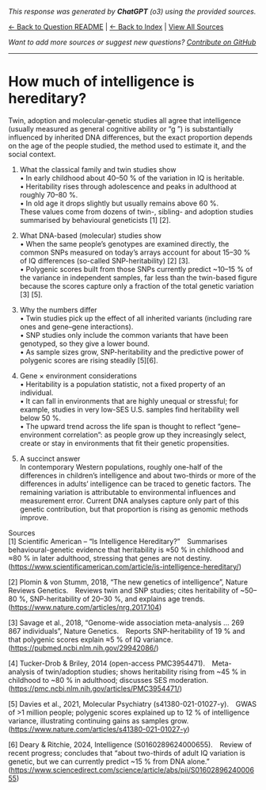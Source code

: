 <!-- 
Generated by: chatgpt
Model: o3
Prompt type: sources
Generated at: 2025-06-12T22:50:35.438287
-->

*This response was generated by **ChatGPT** (o3) using the provided sources.*

[← Back to Question README](README.md) | [← Back to Index](../README.md) | [View All Sources](../allsources.md)

*Want to add more sources or suggest new questions? [Contribute on GitHub](https://github.com/justinwest/SuggestedSources)*

---

# How much of intelligence is hereditary?

Twin, adoption and molecular‐genetic studies all agree that intelligence (usually measured as general cognitive ability or “g ”) is substantially influenced by inherited DNA differences, but the exact proportion depends on the age of the people studied, the method used to estimate it, and the social context.

1. What the classical family and twin studies show  
   • In early childhood about 40–50 % of the variation in IQ is heritable.  
   • Heritability rises through adolescence and peaks in adulthood at roughly 70–80 %.  
   • In old age it drops slightly but usually remains above 60 %.  
   These values come from dozens of twin-, sibling- and adoption studies summarised by behavioural geneticists [1] [2].

2. What DNA-based (molecular) studies show  
   • When the same people’s genotypes are examined directly, the common SNPs measured on today’s arrays account for about 15–30 % of IQ differences (so-called SNP-heritability) [2] [3].  
   • Polygenic scores built from those SNPs currently predict ~10–15 % of the variance in independent samples, far less than the twin-based figure because the scores capture only a fraction of the total genetic variation [3] [5].

3. Why the numbers differ  
   • Twin studies pick up the effect of all inherited variants (including rare ones and gene–gene interactions).  
   • SNP studies only include the common variants that have been genotyped, so they give a lower bound.  
   • As sample sizes grow, SNP-heritability and the predictive power of polygenic scores are rising steadily [5][6].

4. Gene × environment considerations  
   • Heritability is a population statistic, not a fixed property of an individual.  
   • It can fall in environments that are highly unequal or stressful; for example, studies in very low-SES U.S. samples find heritability well below 50 %.  
   • The upward trend across the life span is thought to reflect “gene–environment correlation”: as people grow up they increasingly select, create or stay in environments that fit their genetic propensities.

5. A succinct answer  
   In contemporary Western populations, roughly one-half of the differences in children’s intelligence and about two-thirds or more of the differences in adults’ intelligence can be traced to genetic factors. The remaining variation is attributable to environmental influences and measurement error. Current DNA analyses capture only part of this genetic contribution, but that proportion is rising as genomic methods improve.

Sources  
[1] Scientific American – “Is Intelligence Hereditary?” Summarises behavioural-genetic evidence that heritability is ≈50 % in childhood and ≈80 % in later adulthood, stressing that genes are not destiny. (https://www.scientificamerican.com/article/is-intelligence-hereditary/)  

[2] Plomin & von Stumm, 2018, “The new genetics of intelligence”, Nature Reviews Genetics. Reviews twin and SNP studies; cites heritability of ~50–80 %, SNP-heritability of 20–30 %, and explains age trends. (https://www.nature.com/articles/nrg.2017.104)  

[3] Savage et al., 2018, “Genome-wide association meta-analysis … 269 867 individuals”, Nature Genetics. Reports SNP-heritability of 19 % and that polygenic scores explain ≈5 % of IQ variance. (https://pubmed.ncbi.nlm.nih.gov/29942086/)  

[4] Tucker-Drob & Briley, 2014 (open-access PMC3954471). Meta-analysis of twin/adoption studies; shows heritability rising from ~45 % in childhood to ~80 % in adulthood; discusses SES moderation. (https://pmc.ncbi.nlm.nih.gov/articles/PMC3954471/)  

[5] Davies et al., 2021, Molecular Psychiatry (s41380-021-01027-y). GWAS of >1 million people; polygenic scores explained up to 12 % of intelligence variance, illustrating continuing gains as samples grow. (https://www.nature.com/articles/s41380-021-01027-y)  

[6] Deary & Ritchie, 2024, Intelligence (S0160289624000655). Review of recent progress; concludes that “about two-thirds of adult IQ variation is genetic, but we can currently predict ~15 % from DNA alone.” (https://www.sciencedirect.com/science/article/abs/pii/S0160289624000655)